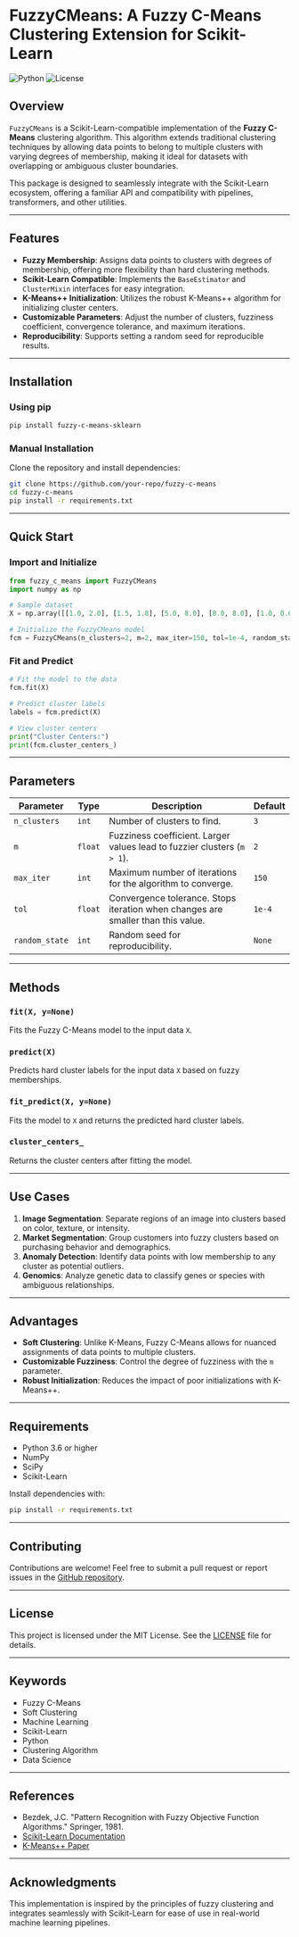 # FuzzyCMeans: A Fuzzy C-Means Clustering Extension for Scikit-Learn

![Python](https://img.shields.io/badge/python-3.6%2B-blue.svg)
![License](https://img.shields.io/badge/license-MIT-green.svg)

## Overview

`FuzzyCMeans` is a Scikit-Learn-compatible implementation of the **Fuzzy C-Means** clustering algorithm. This algorithm extends traditional clustering techniques by allowing data points to belong to multiple clusters with varying degrees of membership, making it ideal for datasets with overlapping or ambiguous cluster boundaries.

This package is designed to seamlessly integrate with the Scikit-Learn ecosystem, offering a familiar API and compatibility with pipelines, transformers, and other utilities.

---

## Features

- **Fuzzy Membership**: Assigns data points to clusters with degrees of membership, offering more flexibility than hard clustering methods.
- **Scikit-Learn Compatible**: Implements the `BaseEstimator` and `ClusterMixin` interfaces for easy integration.
- **K-Means++ Initialization**: Utilizes the robust K-Means++ algorithm for initializing cluster centers.
- **Customizable Parameters**: Adjust the number of clusters, fuzziness coefficient, convergence tolerance, and maximum iterations.
- **Reproducibility**: Supports setting a random seed for reproducible results.

---

## Installation

### Using pip
```bash
pip install fuzzy-c-means-sklearn
```

### Manual Installation
Clone the repository and install dependencies:
```bash
git clone https://github.com/your-repo/fuzzy-c-means
cd fuzzy-c-means
pip install -r requirements.txt
```

---

## Quick Start

### Import and Initialize
```python
from fuzzy_c_means import FuzzyCMeans
import numpy as np

# Sample dataset
X = np.array([[1.0, 2.0], [1.5, 1.8], [5.0, 8.0], [8.0, 8.0], [1.0, 0.6], [9.0, 11.0]])

# Initialize the FuzzyCMeans model
fcm = FuzzyCMeans(n_clusters=2, m=2, max_iter=150, tol=1e-4, random_state=42)
```

### Fit and Predict
```python
# Fit the model to the data
fcm.fit(X)

# Predict cluster labels
labels = fcm.predict(X)

# View cluster centers
print("Cluster Centers:")
print(fcm.cluster_centers_)
```

---

## Parameters

| Parameter     | Type   | Description                                                                                 | Default   |
|---------------|--------|---------------------------------------------------------------------------------------------|-----------|
| `n_clusters`  | `int`  | Number of clusters to find.                                                                 | `3`       |
| `m`           | `float`| Fuzziness coefficient. Larger values lead to fuzzier clusters (`m > 1`).                     | `2`       |
| `max_iter`    | `int`  | Maximum number of iterations for the algorithm to converge.                                 | `150`     |
| `tol`         | `float`| Convergence tolerance. Stops iteration when changes are smaller than this value.            | `1e-4`    |
| `random_state`| `int`  | Random seed for reproducibility.                                                            | `None`    |

---

## Methods

### `fit(X, y=None)`
Fits the Fuzzy C-Means model to the input data `X`.

### `predict(X)`
Predicts hard cluster labels for the input data `X` based on fuzzy memberships.

### `fit_predict(X, y=None)`
Fits the model to `X` and returns the predicted hard cluster labels.

### `cluster_centers_`
Returns the cluster centers after fitting the model.

---

## Use Cases

1. **Image Segmentation**: Separate regions of an image into clusters based on color, texture, or intensity.
2. **Market Segmentation**: Group customers into fuzzy clusters based on purchasing behavior and demographics.
3. **Anomaly Detection**: Identify data points with low membership to any cluster as potential outliers.
4. **Genomics**: Analyze genetic data to classify genes or species with ambiguous relationships.

---

## Advantages

- **Soft Clustering**: Unlike K-Means, Fuzzy C-Means allows for nuanced assignments of data points to multiple clusters.
- **Customizable Fuzziness**: Control the degree of fuzziness with the `m` parameter.
- **Robust Initialization**: Reduces the impact of poor initializations with K-Means++.

---

## Requirements

- Python 3.6 or higher
- NumPy
- SciPy
- Scikit-Learn

Install dependencies with:
```bash
pip install -r requirements.txt
```

---

## Contributing

Contributions are welcome! Feel free to submit a pull request or report issues in the [GitHub repository](https://github.com/your-repo/fuzzy-c-means).

---

## License

This project is licensed under the MIT License. See the [LICENSE](LICENSE) file for details.

---

## Keywords

- Fuzzy C-Means
- Soft Clustering
- Machine Learning
- Scikit-Learn
- Python
- Clustering Algorithm
- Data Science

---

## References

- Bezdek, J.C. "Pattern Recognition with Fuzzy Objective Function Algorithms." Springer, 1981.
- [Scikit-Learn Documentation](https://scikit-learn.org/stable/)
- [K-Means++ Paper](https://theory.stanford.edu/~sergei/papers/kMeansPP-soda.pdf)

---

## Acknowledgments

This implementation is inspired by the principles of fuzzy clustering and integrates seamlessly with Scikit-Learn for ease of use in real-world machine learning pipelines.

